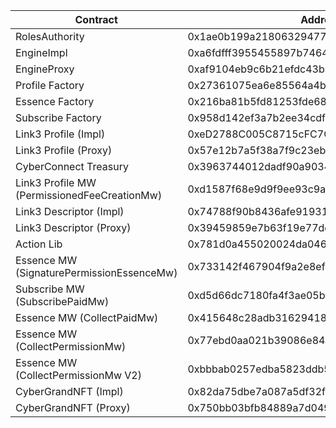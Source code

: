 | Contract                                     | Address                                    |
| -------------------------------------------- | ------------------------------------------ |
| RolesAuthority                               | 0x1ae0b199a2180632947721d9c5ebc9daf0ec10e5 |
| EngineImpl                                   | 0xa6fdfff3955455897b746432f945eab3b5fb5c1f |
| EngineProxy                                  | 0xaf9104eb9c6b21efdc43baaaee70662d6cce8798 |
| Profile Factory                              | 0x27361075ea6e85564a4b00f5828235fc4c8c2e32 |
| Essence Factory                              | 0x216ba81b5fd81253fde6888039c6001d6f891efb |
| Subscribe Factory                            | 0x958d142ef3a7b2ee34cdf1f81c135fb91a454a5c |
| Link3 Profile (Impl)                         | 0xeD2788C005C8715cFC7C2A29fF81B40b479Cc6fb |
| Link3 Profile (Proxy)                        | 0x57e12b7a5f38a7f9c23ebd0400e6e53f2a45f271 |
| CyberConnect Treasury                        | 0x3963744012dadf90a9034ea1068f53108b1a3834 |
| Link3 Profile MW (PermissionedFeeCreationMw) | 0xd1587f68e9d9f9ee93c9aa6fc60c7da414e90818 |
| Link3 Descriptor (Impl)                      | 0x74788f90b8436afe91931c17a01023bce5d89c0f |
| Link3 Descriptor (Proxy)                     | 0x39459859e7b63f19e77ddcc38f65a519d88dba8a |
| Action Lib                                   | 0x781d0a455020024da046f823d9ea076b76a873f3 |
| Essence MW (SignaturePermissionEssenceMw)    | 0x733142f467904f9a2e8efa0119523d3cc7a99b0b |
| Subscribe MW (SubscribePaidMw)               | 0xd5d66dc7180fa4f3ae05b66ee34793146db6e3e9 |
| Essence MW (CollectPaidMw)                   | 0x415648c28adb31629418498264f55d54e4c324db |
| Essence MW (CollectPermissionMw)             | 0x77ebd0aa021b39086e84b9d3afeb738cbbfe16fd |
| Essence MW (CollectPermissionMw V2)          | 0xbbbab0257edba5823ddb5aa62c08f07bd0d302d9 |
| CyberGrandNFT (Impl)                         | 0x82da75dbe7a087a5df32f0f4cc22da269369e922 |
| CyberGrandNFT (Proxy)                        | 0x750bb03bfb84889a7d049969fb26ab53ea2e1541 |
